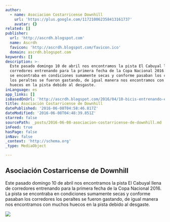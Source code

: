 ```yaml
---
author:
  - name: Asociacion Costarricense Downhill
    url: 'https://plus.google.com/117210062358413161737'
    avatar: {}
related: []
publisher:
  url: 'http://ascrdh.blogspot.com'
  name: Ascrdh
  favicon: 'http://ascrdh.blogspot.com/favicon.ico'
  domain: ascrdh.blogspot.com
keywords: []
description: >-
  Este pasado domingo 10 de abril nos encontramos la pista El Cabuyal llena de
  corredores entrenando para la primera fecha de la Copa Nacional 2016. La pista
  se encontraba en condiciones sumamente secas y conforme pasaban los corredores
  los peraltes se fueron gastando, de igual manera nos encontramos con muchos
  huecos en la pista debido al desgaste.
inLanguage: es
app_links: []
isBasedOnUrl: 'http://ascrdh.blogspot.com/2016/04/10-bicis-entrenando-en-el-cabuyal.html'
title: Asociación Costarricense de Downhill
datePublished: '2016-06-08T04:58:46.817Z'
dateModified: '2016-06-08T04:48:39.851Z'
starred: false
sourcePath: _posts/2016-06-08-asociacion-costarricense-de-downhill.md
inFeed: true
hasPage: false
inNav: false
_context: 'http://schema.org'
_type: MediaObject

---
```

<article style=""><h1>Asociación Costarricense de Downhill</h1><p>Este pasado domingo 10 de abril nos encontramos la pista El Cabuyal llena de corredores entrenando para la primera fecha de la Copa Nacional 2016. La pista se encontraba en condiciones sumamente secas y conforme pasaban los corredores los peraltes se fueron gastando, de igual manera nos encontramos con muchos huecos en la pista debido al desgaste.</p><img src="https://2.bp.blogspot.com/-pGKmVUy-FDc/VwshUeosGiI/AAAAAAAAANs/tBQnoASxXZcAgZ1gOlO7Hw4sUnuJMq0Dw/w1200-h630-p-nu/DSC06213.JPG" /></article>